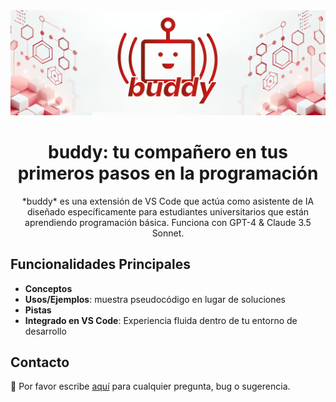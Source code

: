 <div align="center">
<img src="extension/media/readme.jpg" alt="buddy logo">
<h1>buddy: tu compañero en tus primeros pasos en la programación </h1>
*buddy* es una extensión de VS Code que actúa como asistente de IA diseñado específicamente para estudiantes universitarios que están aprendiendo programación básica. Funciona con GPT-4 & Claude 3.5 Sonnet.
</div>

## Funcionalidades Principales
- **Conceptos**
- **Usos/Ejemplos**: muestra pseudocódigo en lugar de soluciones 
- **Pistas**
- **Integrado en VS Code**: Experiencia fluida dentro de tu entorno de desarrollo

## Contacto
💬 Por favor escribe [aquí](mailto:danielprolperez@gmail.com) para cualquier pregunta, bug o sugerencia.